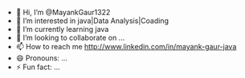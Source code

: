 - 👋 Hi, I’m @MayankGaur1322
- 👀 I’m interested in java|Data Analysis|Coading
- 🌱 I’m currently learning java
- 💞️ I’m looking to collaborate on ...
- 📫 How to reach me http://www.linkedin.com/in/mayank-gaur-java
- 😄 Pronouns: ...
- ⚡ Fun fact: ...

<!---
Mayank1322/Mayank1322 is a ✨ special ✨ repository because its `README.md` (this file) appears on your GitHub profile.
You can click the Preview link to take a look at your changes.
--->
